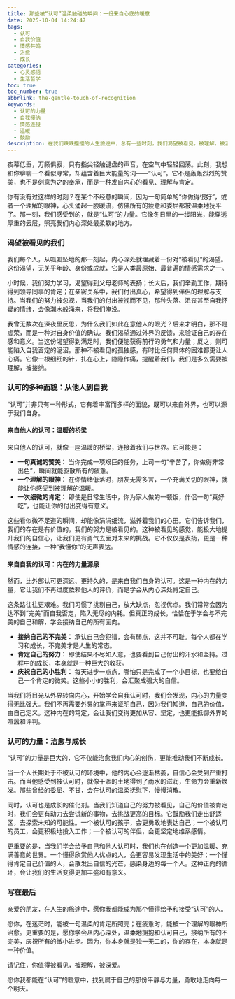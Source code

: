 ```yaml
---
title: 那些被“认可”温柔触碰的瞬间：一份来自心底的暖意
date: 2025-10-04 14:24:47
tags:
  - 认可
  - 自我价值
  - 情感共鸣
  - 治愈
  - 成长
categories:
  - 心灵感悟
  - 生活哲学
toc: true
toc_number: true
abbrlink: the-gentle-touch-of-recognition
keywords:
  - 认可的力量
  - 自我接纳
  - 情感连接
  - 温暖
  - 鼓励
description: 在我们跌跌撞撞的人生旅途中，总有一些时刻，我们渴望被看见，被理解，被温柔地肯定。这份渴望，便是对“认可”的深切呼唤。它像一束光，能穿透迷茫，照亮我们前行的路；它像一剂良药，能抚平创伤，滋养我们疲惫的心灵。今天，让我们一起走进“认可”的世界，感受它带来的温暖与力量。
---
```


夜幕低垂，万籁俱寂，只有指尖轻触键盘的声音，在空气中轻轻回荡。此刻，我想和你聊聊一个看似寻常，却蕴含着巨大能量的词——“认可”。它不是轰轰烈烈的赞美，也不是刻意为之的奉承，而是一种发自内心的看见、理解与肯定。

你有没有过这样的时刻？在某个不经意的瞬间，因为一句简单的“你做得很好”，或者一个理解的眼神，心头涌起一股暖流，仿佛所有的疲惫和委屈都被温柔地抚平了。那一刻，我们感受到的，就是“认可”的力量。它像冬日里的一缕阳光，能穿透厚重的云层，照亮我们内心深处最柔软的地方。

### 渴望被看见的我们

我们每个人，从呱呱坠地的那一刻起，内心深处就埋藏着一份对“被看见”的渴望。这份渴望，无关乎年龄、身份或成就，它是人类最原始、最普遍的情感需求之一。

小时候，我们努力学习，渴望得到父母老师的表扬；长大后，我们辛勤工作，期待得到领导同事的肯定；在亲密关系中，我们付出真心，希望得到伴侣的理解与支持。当我们的努力被忽视，当我们的付出被视而不见，那种失落、沮丧甚至自我怀疑的情绪，会像潮水般涌来，将我们淹没。

我曾无数次在深夜里反思，为什么我们如此在意他人的眼光？后来才明白，那不是虚荣，而是一种对自身价值的确认。我们渴望通过外界的反馈，来验证自己的存在感和意义。当这份渴望得到满足时，我们便能获得前行的勇气和力量；反之，则可能陷入自我否定的泥沼。那种不被看见的孤独感，有时比任何具体的困难都更让人心痛。它像一根细细的针，扎在心上，隐隐作痛，提醒着我们，我们是多么需要被理解，被接纳。

### 认可的多种面貌：从他人到自我

“认可”并非只有一种形式，它有着丰富而多样的面貌，既可以来自外界，也可以源于我们自身。

#### 来自他人的认可：温暖的桥梁

来自他人的认可，就像一座温暖的桥梁，连接着我们与世界。它可能是：

*   **一句真诚的赞美：** 当你完成一项艰巨的任务，上司一句“辛苦了，你做得非常出色”，瞬间就能驱散所有的疲惫。
*   **一个理解的眼神：** 在你情绪低落时，朋友无需多言，一个充满关切的眼神，就能让你感受到被理解的温暖。
*   **一次细微的肯定：** 即使是日常生活中，你为家人做的一顿饭，伴侣一句“真好吃”，也能让你的付出变得有意义。

这些看似微不足道的瞬间，却能像涓涓细流，滋养着我们的心田。它们告诉我们，我们的存在是有价值的，我们的努力是被看见的。这种被看见的感觉，能极大地提升我们的自信心，让我们更有勇气去面对未来的挑战。它不仅仅是表扬，更是一种情感的连接，一种“我懂你”的无声表达。

#### 来自自我的认可：内在的力量源泉

然而，比外部认可更深远、更持久的，是来自我们自身的认可。这是一种内在的力量，它让我们不再过度依赖他人的评价，而是学会从内心深处肯定自己。

这条路往往更艰难。我们习惯了挑剔自己，放大缺点，忽视优点。我们常常会因为达不到“完美”而自我否定，陷入无尽的内耗。但真正的成长，恰恰在于学会与不完美的自己和解，学会接纳自己的所有面向。

*   **接纳自己的不完美：** 承认自己会犯错，会有弱点，这并不可耻。每个人都在学习和成长，不完美才是人生的常态。
*   **肯定自己的努力：** 即使结果不尽如人意，也要看到自己付出的汗水和坚持。过程中的成长，本身就是一种巨大的收获。
*   **庆祝自己的小胜利：** 每天进步一点点，哪怕只是完成了一个小目标，也要给自己一个肯定的微笑。这些小小的胜利，会汇聚成强大的自信。

当我们将目光从外界转向内心，开始学会自我认可时，我们会发现，内心的力量变得无比强大。我们不再需要外界的掌声来证明自己，因为我们知道，自己的价值，由自己定义。这种内在的笃定，会让我们变得更加从容、坚定，也更能抵御外界的喧嚣和评判。

### 认可的力量：治愈与成长

“认可”的力量是巨大的，它不仅能治愈我们内心的创伤，更能推动我们不断成长。

当一个人长期处于不被认可的环境中，他的内心会逐渐枯萎，自信心会受到严重打击。而当他感受到被认可时，就像干涸的土地得到了雨水的滋润，生命力会重新焕发。那些曾经的委屈、不甘，会在认可的温柔抚慰下，慢慢消散。

同时，认可也是成长的催化剂。当我们知道自己的努力被看见，自己的价值被肯定时，我们会更有动力去尝试新的事物，去挑战更高的目标。它鼓励我们走出舒适区，去探索未知的可能性。一个被认可的孩子，会更勇敢地表达自己；一个被认可的员工，会更积极地投入工作；一个被认可的伴侣，会更坚定地维系感情。

更重要的是，当我们学会给予自己和他人认可时，我们也在创造一个更加温暖、充满善意的世界。一个懂得欣赏他人优点的人，会更容易发现生活中的美好；一个懂得肯定自己价值的人，会散发出自信的光芒，感染身边的每一个人。这种正向的循环，会让我们的生活变得更加丰盛和有意义。

### 写在最后

亲爱的朋友，在人生的旅途中，愿你我都能成为那个懂得给予和接受“认可”的人。

愿你，在迷茫时，能被一句温柔的肯定所照亮；在疲惫时，能被一个理解的眼神所治愈。更重要的是，愿你学会从内心深处，温柔地拥抱和认可自己，接纳所有的不完美，庆祝所有的微小进步。因为，你本身就是独一无二的，你的存在，本身就是一种价值。

请记住，你值得被看见，被理解，被深爱。

愿你我都能在“认可”的暖意中，找到属于自己的那份平静与力量，勇敢地走向每一个明天。